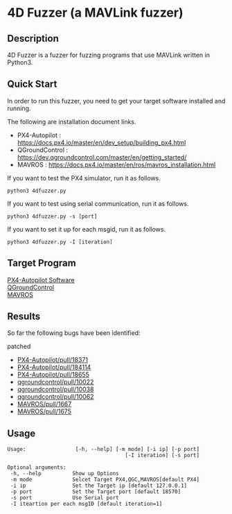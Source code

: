 
# 4D Fuzzer (a MAVLink fuzzer)


## Description

4D Fuzzer is a fuzzer for fuzzing programs that use MAVLink written in Python3.


## Quick Start
In order to run this fuzzer, you need to get your target software installed and running.

The following are installation document links.

- PX4-Autopilot : https://docs.px4.io/master/en/dev_setup/building_px4.html
- QGroundControl : https://dev.qgroundcontrol.com/master/en/getting_started/
- MAVROS : https://docs.px4.io/master/en/ros/mavros_installation.html

If you want to test the PX4 simulator, run it as follows.
```
python3 4dfuzzer.py
```
If you want to test using serial communication, run it as follows.
```
python3 4dfuzzer.py -s [port]
```
If you want to set it up for each msgid, run it as follows.
```
python3 4dfuzzer.py -I [iteration]
```

## Target Program
[PX4-Autopilot Software](https://github.com/PX4/PX4-Autopilot)   
[QGroundControl](https://github.com/mavlink/qgroundcontrol)   
[MAVROS](https://github.com/mavlink/mavros)



## Results

So far the following bugs have been identified:

patched
- [PX4-Autopilot/pull/18371](https://github.com/PX4/PX4-Autopilot/pull/18371)
- [PX4-Autopilot/pull/184114](https://github.com/PX4/PX4-Autopilot/pull/18411)
- [PX4-Autopilot/pull/18655](https://github.com/PX4/PX4-Autopilot/pull/18655)
- [qgroundcontrol/pull/10022](https://github.com/mavlink/qgroundcontrol/pull/10022)
- [qgroundcontrol/pull/10038](https://github.com/mavlink/qgroundcontrol/pull/10038)
- [qgroundcontrol/pull/10062](https://github.com/mavlink/qgroundcontrol/pull/10062)
- [MAVROS/pull/1667](https://github.com/mavlink/mavros/pull/1667)
- [MAVROS/pull/1675](https://github.com/mavlink/mavros/pull/1675)



## Usage

```
Usage:                [-h, --help] [-m mode] [-i ip] [-p port]
                                      [-I iteration] [-s port]

Optional arguments:                                           
 -h, --help          Show up Options                          
 -m mode             Selcet Target PX4,QGC,MAVROS[default PX4]
 -i ip               Set the Target ip [default 127.0.0.1]    
 -p port             Set the Target port [default 18570]      
 -s port             Use Serial port                          
 -I iteartion per each msgID [default iteration=1]

```
